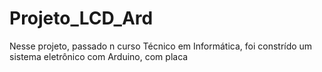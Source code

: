 # Projeto_LCD_Ard
Nesse projeto, passado n curso Técnico em Informática, foi constrído um sistema eletrônico com Arduino, com placa
